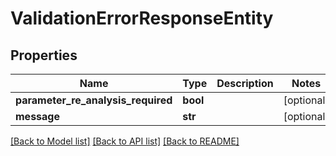 # ValidationErrorResponseEntity

## Properties
Name | Type | Description | Notes
------------ | ------------- | ------------- | -------------
**parameter_re_analysis_required** | **bool** |  | [optional] 
**message** | **str** |  | [optional] 

[[Back to Model list]](../README.md#documentation-for-models) [[Back to API list]](../README.md#documentation-for-api-endpoints) [[Back to README]](../README.md)


